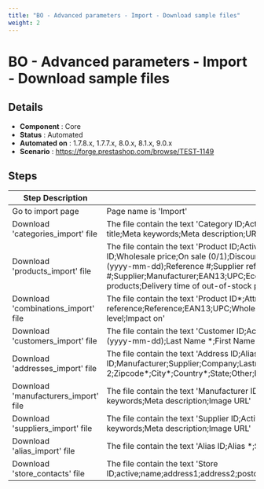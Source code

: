 ```yaml
---
title: "BO - Advanced parameters - Import - Download sample files"
weight: 2
---
```


# BO - Advanced parameters - Import - Download sample files
## Details
* **Component** : Core
* **Status** : Automated
* **Automated on** : 1.7.8.x, 1.7.7.x, 8.0.x, 8.1.x, 9.0.x
* **Scenario** : https://forge.prestashop.com/browse/TEST-1149

## Steps
| Step Description | Expected result |
| ----- | ----- |
| Go to import page | Page name is 'Import' |
| Download 'categories_import' file | The file contain the text 'Category ID;Active (0/1);Name *;Parent category;Root category (0/1);Description;Meta title;Meta keywords;Meta description;URL rewritten;Image URL' |
| Download 'products_import' file | The file contain the text 'Product ID;Active (0/1);Name *;Categories (x,y,z...);Price tax excluded;Tax rules ID;Wholesale price;On sale (0/1);Discount amount;Discount percent;Discount from (yyyy-mm-dd);Discount to (yyyy-mm-dd);Reference #;Supplier reference #;Supplier;Manufacturer;EAN13;UPC;Ecotax;Width;Height;Depth;Weight;Delivery time of in-stock products;Delivery time of out-of-stock products with allowed' |
| Download 'combinations_import' file | The file contain the text 'Product ID*;Attribute (Name:Type:Position)*;Value (Value:Position)*;Supplier reference;Reference;EAN13;UPC;Wholesale price;Impact on price;Ecotax;Quantity;Minimal quantity;Low stock level;Impact on' |
| Download 'customers_import' file | The file contain the text 'Customer ID;Active (0/1);Titles ID (Mr = 1, Ms = 2, else 0);Email *;Password *;Birthday (yyyy-mm-dd);Last Name *;First Name *;Newsletter (0/1);Opt-in (0/1);Registration date (yyyy-mm-dd);Groups' |
| Download 'addresses_import' file | The file contain the text 'Address ID;Alias*;Active (0/1);Customer e-mail*;Customer ID;Manufacturer;Supplier;Company;Lastname*;Firstname*;Address 1*;Address 2;Zipcode*;City*;Country*;State;Other;Phone;Mobile Phone;VAT number;DNI' |
| Download 'manufacturers_import' file | The file contain the text 'Manufacturer ID;Active (0/1);Name *;Description;Short description;Meta title;Meta keywords;Meta description;Image URL' |
| Download 'suppliers_import' file | The file contain the text 'Supplier ID;Active (0/1);Name *;Description;Short description;Meta title;Meta keywords;Meta description;Image URL' |
| Download 'alias_import' file | The file contain the text 'Alias ID;Alias *;Search *;Active (0/1)' |
| Download 'store_contacts' file | The file contain the text 'Store ID;active;name;address1;address2;postcode;state;city;country;latitude;longitude;phone;fax;email;note;hours;image' |
